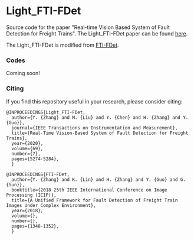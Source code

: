 # Light_FTI-FDet
Source code for the paper "Real-time Vision Based System of Fault Detection for Freight Trains". The Light_FTI-FDet paper can be found [here](https://ieeexplore.ieee.org/document/8911418).

The Light_FTI-FDet is modified from [FTI-FDet](https://ieeexplore.ieee.org/document/8451188).


### Codes
Coming soon!


### Citing
If you find this repository useful in your research, please consider citing:
```
@INPROCEEDINGS{Light_FTI-FDet,
  author={Y. {Zhang} and M. {Liu} and Y. {Chen} and H. {Zhang} and Y. {Guo}},
  journal={IEEE Transactions on Instrumentation and Measurement}, 
  title={Real-Time Vision-Based System of Fault Detection for Freight Trains}, 
  year={2020},
  volume={69},
  number={7},
  pages={5274-5284},
  }
```
```
@INPROCEEDINGS{FTI-FDet,
  author={Y. {Zhang} and K. {Lin} and H. {Zhang} and Y. {Guo} and G. {Sun}},
  booktitle={2018 25th IEEE International Conference on Image Processing (ICIP)}, 
  title={A Unified Framework for Fault Detection of Freight Train Images Under Complex Environment}, 
  year={2018},
  volume={},
  number={},
  pages={1348-1352},
  }
```

